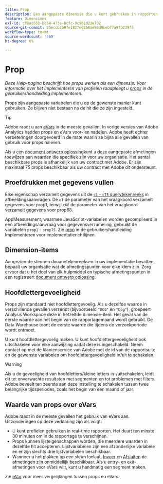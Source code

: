```yaml
---
title: Prop
description: Een aangepaste dimensie die u kunt gebruiken in rapporten.
feature: Dimensions
exl-id: cf8ad65b-bc54-473e-bcfc-9c981d23e782
source-git-commit: 25eccb2b9fe3827e62b0ae98d9bebf7a97b239f5
workflow-type: tm+mt
source-wordcount: '469'
ht-degree: 0%

---
```


# Prop

*Deze Help-pagina beschrijft hoe props werken als een dimensie. Voor informatie over het implementeren van profielen raadpleegt u [props](/help/implement/vars/page-vars/prop.md) in de gebruikershandleiding Implementeren.*

Props zijn aangepaste variabelen die u op de gewenste manier kunt gebruiken. Ze blijven niet bestaan na de hit die ze zijn ingesteld.

>[!TIP]
>
>Adobe raadt u aan [eVars](evar.md) in de meeste gevallen. In vorige versies van Adobe Analytics hadden props en eVars voor- en nadelen. Adobe heeft echter verbeteringen doorgevoerd in de mate waarin ze bijna alle gevallen van gebruik voor props naleven.

Als u een [document ontwerp oplossing](/help/implement/prepare/solution-design.md)kunt u deze aangepaste afmetingen toewijzen aan waarden die specifiek zijn voor uw organisatie. Het aantal beschikbare props is afhankelijk van uw contract met Adobe. Er zijn maximaal 75 props beschikbaar als uw contract met Adobe dit ondersteunt.

## Proefdrukken met gegevens vullen

Elke eigenschap verzamelt gegevens uit de [`c1` - `c75` querytekenreeks](/help/implement/validate/query-parameters.md) in afbeeldingsaanvragen. De `c1` de parameter van het vraagkoord verzamelt gegevens voor prop1, terwijl `c68` de parameter van het vraagkoord verzamelt gegevens voor prop68.

AppMeasurement, waarmee JavaScript-variabelen worden gecompileerd in een afbeeldingsaanvraag voor gegevensverzameling, gebruikt de variabelen `prop1` - `prop75`. Zie [prop](/help/implement/vars/page-vars/prop.md) in de gebruikershandleiding Implementeren voor implementatierichtlijnen.

## Dimension-items

Aangezien de steunen douanetekenreeksen in uw implementatie bevatten, bepaalt uw organisatie wat de afmetingspunten voor elke klem zijn. Zorg ervoor dat u het doel van elk hulpmiddel en typische afmetingspunten in een registreert [document ontwerp oplossing](/help/implement/prepare/solution-design.md).

## Hoofdlettergevoeligheid

Props zijn standaard niet hoofdlettergevoelig. Als u dezelfde waarde in verschillende gevallen verzendt (bijvoorbeeld `"DOG"` en `"Dog"`), groepeert Analysis Workspace deze in hetzelfde dimensie-item. Het geval van de eerste waarde aan het begin van de rapportagemaand wordt gebruikt. De Data Warehouse toont de eerste waarde die tijdens de verzoekperiode wordt ontmoet.

U kunt hoofdlettergevoelig maken. U kunt hoofdlettergevoeligheid ook uitschakelen voor elke aanwijzing nadat deze is ingeschakeld. Neem contact op met de klantenservice van Adobe met de id van de rapportsuite en de gewenste variabelen om hoofdlettergevoeligheid in/uit te schakelen.

>[!WARNING]
>
>Als u de gevoeligheid van hoofdletters/kleine letters in-/uitschakelen, leidt dit tot onverwachte resultaten met segmenten en tot problemen met filters. Adobe beveelt ten zeerste aan deze instelling te schakelen tussen twee belangrijke tijdsperiodes, zoals het begin van een maand of jaar.

## Waarde van props over eVars

Adobe raadt in de meeste gevallen het gebruik van eVars aan. Uitzonderingen op deze verklaring zijn als volgt:

* U kunt profielen gebruiken in real-time rapporten. Het duurt ten minste 30 minuten om in de rapportage te verschijnen.
* Props kunnen lijsteigenschappen worden, die meerdere waarden in dezelfde hit accepteren. Lijstvariabelen zijn een afzonderlijke variabele en er zijn slechts drie lijstvariabelen beschikbaar.
* Wanneer u het plakken op een steun toelaat, [Invoer](entry-dimensions.md) en [Afsluiten](exit-dimensions.md) de afmetingen zijn onmiddellijk beschikbaar. Als u entry- en exit-afmetingen voor eVars wilt, kunt u handmatig een segment maken.

Zie [eVar](evar.md) voor meer vergelijkingen tussen props en eVars.
